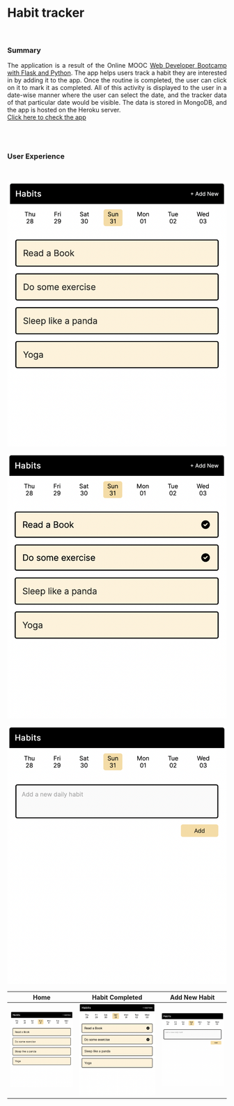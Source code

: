 # Habit tracker

<br>

### Summary

<p align="justify">
  The application is a result of the Online MOOC <a href="https://www.udemy.com/course/web-developer-bootcamp-flask-python/?src=sac&kw=web+developer+bootcamp+with+flask+and+pytho"> Web Developer Bootcamp with Flask and Python</a>. The app helps users track a habit they are interested in by adding it to the app. Once the routine is completed, the user can click on it to mark it as completed. All of this activity is displayed to the user in a date-wise manner where the user can select the date, and the tracker data of that particular date would be visible. The data is stored in MongoDB, and the app is hosted on the Heroku server.  <br> <a href="https://km-habit-tracker.herokuapp.com"> Click here to check the app </a>
</p>

<br>
<br>

### User Experience

<br>

<p align="center">
  <img src="UX_UI.png">
</p>

<p align="center">
  <img src="Completed.png">
</p>

<p align="center">
  <img src="Add_New.png">
</p>

Home                       |      Habit Completed      |    Add New Habit  
:-------------------------:|:-------------------------:|:---------------------:
![Home](UX_UI.png)  |  ![Completed](Completed.png) | ![Add_New](Add_New.png)

